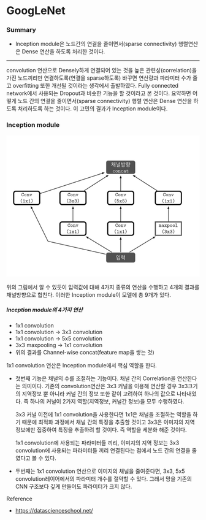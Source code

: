 <script> MathJax.Hub.Queue(["Typeset", MathJax.Hub]); </script>

# GoogLeNet

### Summary

- Inception module은 노드간의 연결을 줄이면서(sparse connectivity) 행렬연산은 Dense 연산을 하도록 처리한 것이다.
__________

convolution 연산으로 Densely하게 연결되어 있는 것을 높은 관련성(correlation)을 가진 노드끼리만 연결하도록(연결을 sparse하도록) 바꾸면 연산량과 파라미터 수가 줄고 overfitting 또한 개선될 것이라는 생각에서 출발하였다. Fully connected network에서 사용되는 Dropout과 비슷한 기능을 할 것이라고 본 것이다.  요약하면 어떻게 노드 간의 연결을 줄이면서(sparse connectivity) 행렬 연산은 Dense 연산을 하도록 처리하도록 하는 것이다. 이 고민의 결과가 Inception module이다.

### Inception module

![image-20200405185318341](../../../resource/img/image-20200405185318341.png)

위의 그림에서 알 수 있듯이 입력값에 대해 4가지 종류의 연산을 수행하고 4개의 결과를 채널방향으로 합친다. 이러한 Inception module이 모델에 총 9개가 있다. 

##### Inception module의 4가지 연산

- 1x1 convolution
- 1x1 convolution -> 3x3 convolution
- 1x1 convolution -> 5x5 convolution
- 3x3 maxpooling -> 1x1 convolution
- 위의 결과를 Channel-wise concat(feature map을 쌓는 것)

1x1 convolution 연산은 Inception module에서 핵심 역할을 한다. 

- 첫번째 기능은 채널의 수를 조절하는 기능이다. 채널 간의 Correlation을 연산한다는 의미이다. 기존의 convolution연산은 3x3 커널을 이용해 연산할 경우 3x3크기의 지역정보 뿐 아니라 커널 간의 정보 또한 같이 고려하여 하나의 값으로 나타내었다. 즉 하나의 커널이 2가지 역할(지역정보, 커널간 정보)을 모두 수행하였다. 

  3x3 커널 이전에 1x1 convolution을 사용한다면 1x1은 채널을 조절하는 역할을 하기 때문에 최적화 과정에서 채널 간의 특징을 추출할 것이고 3x3은 이미지의 지역정보에만 집중하여 특징을 추출하려 할 것이다. 즉 역할을 세분화 해준 것이다. 

  1x1 convolution에 사용되는 파라미터들 끼리, 이미지의 지역 정보는 3x3 convolution에 사용되는 파라미터들 끼리 연결된다는 점에서 노드 간의 연결을 줄였다고 볼 수 있다.

- 두번째는 1x1 convolution 연산으로 이미지의 채널을 줄여준다면, 3x3, 5x5 convolution레이어에서의 파라미터 개수를 절약할 수 있다. 그래서 망을 기존의 CNN 구조보다 깊게 만들어도 파라미터가 크지 않다. 







Reference
- https://datascienceschool.net/